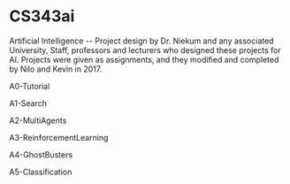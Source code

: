 # CS343ai
Artificial Intelligence -- Project design by Dr. Niekum and any associated University, Staff, professors and lecturers who designed these projects for AI. Projects were given as assignments, and they modified and completed by Nilo and Kevin in 2017.


A0-Tutorial

A1-Search

A2-MultiAgents

A3-ReinforcementLearning

A4-GhostBusters

A5-Classification
